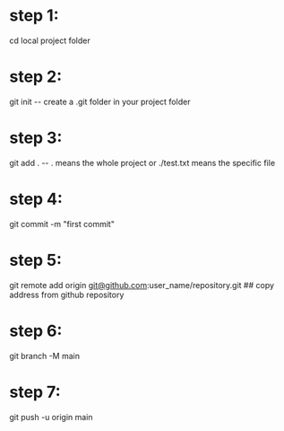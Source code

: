 # step 1:
cd local project folder
# step 2:
git init -- create a .git folder in your project folder
# step 3:
git add . -- . means the whole project or ./test.txt means the specific file
# step 4:
git commit -m "first commit"
# step 5:
git remote add origin git@github.com:user_name/repository.git ## copy address from github repository
# step 6:
git branch -M main
# step 7:
git push -u origin main
